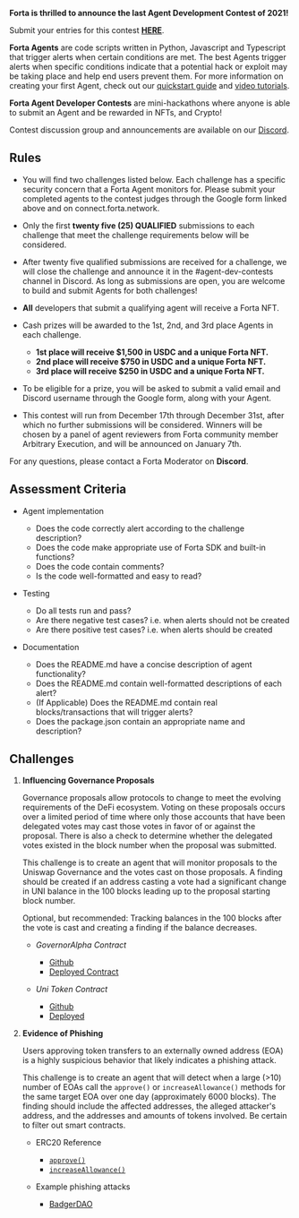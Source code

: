 **Forta is thrilled to announce the last Agent Development Contest of 2021!**

Submit your entries for this contest [**HERE**](https://docs.google.com/forms/d/e/1FAIpQLSea63sMHQA7rlBOssTxRRrRtTMK48Texj_K4H2ohYkVsugjPA/viewform).

**Forta Agents** are code scripts written in Python, Javascript and Typescript that trigger alerts when certain
conditions are met. The best Agents trigger alerts when specific conditions indicate that a potential hack or exploit may be taking place and help end users prevent them. For more information on creating your first Agent, check out our [quickstart guide](https://docs.forta.network/en/latest/quickstart/) and [video tutorials](https://docs.forta.network/en/latest/tutorials/).

**Forta Agent Developer Contests** are mini-hackathons where anyone is able to submit an Agent and be rewarded in NFTs, and Crypto!

Contest discussion group and announcements are available on our [Discord](https://discord.gg/rsc55DqcCy).

## Rules

- You will find two challenges listed below. Each challenge has a specific security concern that a Forta Agent monitors for. Please submit your completed agents to the contest judges through the Google form linked above and on connect.forta.network.

- Only the first **twenty five (25) QUALIFIED** submissions to each challenge that meet the challenge requirements below will be considered.

- After twenty five qualified submissions are received for a challenge, we will close the challenge and announce it in the #agent-dev-contests channel in Discord. As long as submissions are open, you are welcome to build and submit Agents for both challenges!

- **All** developers that submit a qualifying agent will receive a Forta NFT.

- Cash prizes will be awarded to the 1st, 2nd, and 3rd place Agents in each challenge.
    - **1st place will receive $1,500 in USDC and a unique Forta NFT.**
    - **2nd place will receive $750 in USDC and a unique Forta NFT.**
    - **3rd place will receive $250 in USDC and a unique Forta NFT.**

- To be eligible for a prize, you will be asked to submit a valid email and Discord username through the Google form, along with your Agent.

- This contest will run from December 17th through December 31st, after which no further submissions will be considered. Winners will be chosen by a panel of agent reviewers from Forta community member Arbitrary Execution, and will be announced on January 7th.

For any questions, please contact a Forta Moderator on **Discord**.

## Assessment Criteria

- Agent implementation
    - Does the code correctly alert according to the challenge description?
    - Does the code make appropriate use of Forta SDK and built-in functions?
    - Does the code contain comments?
    - Is the code well-formatted and easy to read?

- Testing
    - Do all tests run and pass?
    - Are there negative test cases? i.e. when alerts should not be created
    - Are there positive test cases? i.e. when alerts should be created

- Documentation
    - Does the README.md have a concise description of agent functionality?
    - Does the README.md contain well-formatted descriptions of each alert?
    - (If Applicable) Does the README.md contain real blocks/transactions that will trigger alerts?
    - Does the package.json contain an appropriate name and description?

## Challenges

1. **Influencing Governance Proposals**

    Governance proposals allow protocols to change to meet the evolving requirements of the DeFi ecosystem. Voting on these proposals occurs over a limited period of time where only those accounts that have been delegated votes may cast those votes in favor of or against the proposal. There is also a check to determine whether the delegated votes existed in the block number when the proposal was submitted.

    This challenge is to create an agent that will monitor proposals to the Uniswap Governance and the votes cast on those proposals. A finding should be created if an address casting a vote had a significant change in UNI balance in the 100 blocks leading up to the proposal starting block number.

    Optional, but recommended: Tracking balances in the 100 blocks after the vote is cast and creating a finding if the balance decreases.

    - *GovernorAlpha Contract*
        - [Github](https://github.com/Uniswap/governance/blob/master/contracts/GovernorAlpha.sol)
        - [Deployed Contract](https://etherscan.io/address/0x1f9840a85d5af5bf1d1762f925bdaddc4201f984)

    - *Uni Token Contract*
        - [Github](https://github.com/Uniswap/governance/blob/master/contracts/Uni.sol)
        - [Deployed](https://github.com/Uniswap/governance/blob/master/contracts/Uni.sol)

2. **Evidence of Phishing**

    Users approving token transfers to an externally owned address (EOA) is a highly suspicious behavior that likely indicates a phishing attack.

    This challenge is to create an agent that will detect when a large (>10) number of EOAs call the `approve()` or `increaseAllowance()` methods for the same target EOA over one day (approximately 6000 blocks). The finding should include the affected addresses, the alleged attacker's address, and the addresses and amounts of tokens involved. Be certain to filter out smart contracts.

    - ERC20 Reference
        - [`approve()`](https://docs.openzeppelin.com/contracts/4.x/api/token/erc20#IERC20-approve-address-uint256-)
        - [`increaseAllowance()`](https://docs.openzeppelin.com/contracts/4.x/api/token/erc20#ERC20-increaseAllowance-address-uint256-)

    - Example phishing attacks
        - [BadgerDAO](https://rekt.news/badger-rekt/)
